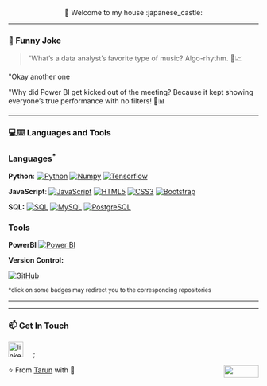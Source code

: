 <div align="center"> 🚀 Welcome to my house :japanese_castle:</div>

---
### :volcano: Funny Joke

> "What’s a data analyst’s favorite type of music?
Algo-rhythm. 🕺📈

"Okay another one

"Why did Power BI get kicked out of the meeting?
Because it kept showing everyone’s true performance with no filters! 😬📊

---
### 💻:keyboard: Languages and Tools 

### Languages<sup>*</sup>



  **Python**:
  [![Python](https://img.shields.io/badge/-Python-black?style=flat&logo=python&link=https://github.com/Quananhle/Python-AWS-TradingAI)](https://github.com/Quananhle/Python-AWS-TradingAI)
  [![Numpy](https://img.shields.io/badge/-Numpy-lightgray?style=flat&logo=Numpy&logoColor=white&link=https://github.com/Quananhle/Python-AWS-TradingAI)](https://github.com/Quananhle/Python-AWS-TradingAI)
  [![Tensorflow](https://img.shields.io/badge/-Tensorflow-gray?style=flat&logo=tensorflow&link=https://github.com/Quananhle/Python-AWS-TradingAI)](https://github.com/Quananhle/Python-AWS-TradingAI) 

 

  **JavaScript**: 
  [![JavaScript](https://img.shields.io/badge/-JavaScript-black?style=flat&logo=javascript&link=https://github.com/Quananhle/Front-End-Dev)](https://github.com/Quananhle/Front-End-Dev)
  [![HTML5](https://img.shields.io/badge/-HTML5-E34F26?style=flat&logo=html5&logoColor=white&link=https://github.com/Quananhle/Front-End-Dev)](https://github.com/Quananhle/Front-End-Dev) 
  [![CSS3](https://img.shields.io/badge/-CSS3-1572B6?style=flat&logo=css3&link=https://github.com/Quananhle/Front-End-Dev)](https://github.com/Quananhle/Front-End-Dev) 
  [![Bootstrap](https://img.shields.io/badge/-Bootstrap-purple?style=flat&logo=bootstrap&link=https://github.com/Quananhle/Front-End-Dev)](https://github.com/Quananhle/Front-End-Dev) 

  **SQL:**
  [![SQL](https://img.shields.io/badge/-SQL-orange?style=flat&logo=sql&link=https://github.com/Quananhle)](https://github.com/Quananhle)
  [![MySQL](https://img.shields.io/badge/-MySQL-lightgray?style=flat&logo=mysql&link=https://github.com/Quananhle)](https://github.com/Quananhle)
  [![PostgreSQL](https://img.shields.io/badge/-PostgreSQL-blue?style=flat&logo=postgresql&link=https://github.com/Quananhle)](https://github.com/Quananhle)

### Tools


**PowerBI**
[![Power BI](https://img.shields.io/badge/Power%20BI-yellow?style=flat&logo=Power%20BI&logoColor=black&link=https://powerbi.microsoft.com/ "Power BI")](https://powerbi.microsoft.com/)



**Version Control:**
 
[![GitHub](https://img.shields.io/badge/-GitHub-181717?style=flat&logo=github&link=https://github.com/Quananhle)](https://github.com/Tarun-Kumar-Anand)

<sup>*click on some badges may redirect you to the corresponding repositories</sup>

---

<!-- ### 🏆 Github Status
![Top Used Language](https://github-readme-stats.vercel.app/api/top-langs/?username=quananhle&show_icons=true&theme=tokyonight&hide_border=true)
![My Github Status](https://github-readme-stats.vercel.app/api?username=quananhle&show_icons=true&theme=shades-of-purple&hide_border=true) -->

 ---
### 📫 Get In Touch
<!--[![LinkedIn](https://www.vectorlogo.zone/logos/linkedin/linkedin-icon.svg "quan-le-5932b8160")](https://www.linkedin.com/in/quan-le-5932b8160/)-->
<a href="mailto:qle2@hawk.iit.edu"><img src="https://www.vectorlogo.zone/logos/linkedin/linkedin-icon.svg" width="30px" alt="linkedin"></a>
&nbsp; &nbsp;
;
 
⭐️ From [Tarun](https://github.com/Tarun-Kumar-Anand) with :sparkling_heart: 
<img align="right" width="70" height="25" src="https://visitor-badge.glitch.me/badge?page_id=quananhle.quananhle0">
<!---
Tarun-Kumar-Anand/Tarun-Kumar-Anand is a ✨ special ✨ repository because its `README.md` (this file) appears on your GitHub profile.
You can click the Preview link to take a look at your changes.
--->
